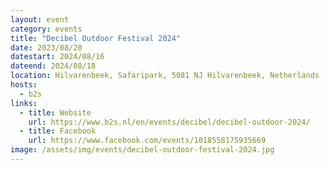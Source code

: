 ```yaml
---
layout: event
category: events
title: "Decibel Outdoor Festival 2024"
date: 2023/08/20
datestart: 2024/08/16
dateend: 2024/08/18
location: Hilvarenbeek, Safaripark, 5081 NJ Hilvarenbeek, Netherlands
hosts:
  - b2s
links:
  - title: Website
    url: https://www.b2s.nl/en/events/decibel/decibel-outdoor-2024/
  - title: Facebook
    url: https://www.facebook.com/events/1018558175935669
image: /assets/img/events/decibel-outdoor-festival-2024.jpg
---
```

